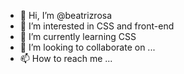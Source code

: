 - 👋 Hi, I’m @beatrizrosa
- 👀 I’m interested in CSS and front-end
- 🌱 I’m currently learning CSS
- 💞️ I’m looking to collaborate on ...
- 📫 How to reach me ...

<!---
beatrizrosa/beatrizrosa is a ✨ special ✨ repository because its `README.md` (this file) appears on your GitHub profile.
You can click the Preview link to take a look at your changes.
--->

